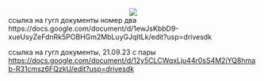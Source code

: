 <div align="center">
  <a href="https://docs.google.com/document/d/1ljERvJXzhiqG64n7ti1vxaseI5H17-dzldXyN2DS18Q/edit?usp=sharing">
  <img src="https://img.shields.io/badge/GoogleDocs-white,red?logo=GoogleDocs&logoColor=Yellow">
</a>
</div>
ссылка на гугл документы номер два https://docs.google.com/document/d/1ewJsKbbD9-xueUsyZeFdnRk5POBHGm2MbLuyGJqItLk/edit?usp=drivesdk

ссылка на гугл документы, 21.09.23 с пары
https://docs.google.com/document/d/12y5CLCWqxLju44r0sS4M2jYQ8hmab-R31cmsz6FQzkU/edit?usp=drivesdk
